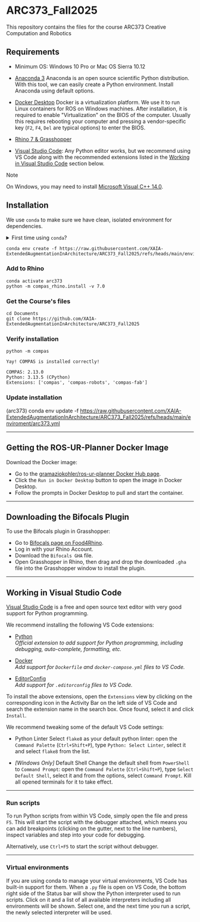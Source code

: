 # ARC373_Fall2025
This repository contains the files for the course ARC373 Creative Computation and Robotics 

## Requirements

- Minimum OS: Windows 10 Pro or Mac OS Sierra 10.12
- [Anaconda 3](https://www.anaconda.com/distribution/) Anaconda is an open source scientific Python distribution. With this tool, we can easily create a Python environment. Install Anaconda using default options.
- [Docker Desktop](https://www.docker.com/products/docker-desktop) Docker is a virtualization platform. We use it to run Linux containers for ROS on Windows machines. 
After installation, it is required to enable "Virtualization" on the BIOS of the computer. Usually this requires rebooting your computer and pressing a vendor-specific key (`F2`, `F4`, `Del` are typical options) to enter the BIOS.

- [Rhino 7 & Grasshopper](https://www.rhino3d.com/download)
- [Visual Studio Code](https://code.visualstudio.com/): Any Python editor works, but we recommend using VS Code along with the recommended extensions listed in the [Working in Visual Studio Code](#working-in-visual-studio-code) section below.


> [!NOTE]  
> On Windows, you may need to install [Microsoft Visual C++ 14.0](https://www.scivision.dev/python-windows-visual-c-14-required/).


## Installation

We use `conda` to make sure we have clean, isolated environment for dependencies.

<details><summary>First time using <code>conda</code>?</summary>
<p>

Make sure you run this at least once:

    conda config --add channels conda-forge

</p>
</details>

    conda env create -f https://raw.githubusercontent.com/XAIA-ExtendedAugmentationInArchitecture/ARC373_Fall2025/refs/heads/main/enviroment/arc373.yml

### Add to Rhino

    conda activate arc373
    python -m compas_rhino.install -v 7.0 

### Get the Course's files

    cd Documents
    git clone https://github.com/XAIA-ExtendedAugmentationInArchitecture/ARC373_Fall2025

### Verify installation

    python -m compas

    Yay! COMPAS is installed correctly!

    COMPAS: 2.13.0
    Python: 3.13.5 (CPython)
    Extensions: ['compas', 'compas-robots', 'compas-fab']

### Update installation


(arc373) conda env update -f https://raw.githubusercontent.com/XAIA-ExtendedAugmentationInArchitecture/ARC373_Fall2025/refs/heads/main/enviroment/arc373.yml 


---

## Getting the ROS-UR-Planner Docker Image

Download the Docker image:

- Go to the [gramaziokohler/ros-ur-planner Docker Hub page](https://hub.docker.com/r/gramaziokohler/ros-ur-planner).
- Click the `Run in Docker Desktop` button to open the image in Docker Desktop.
- Follow the prompts in Docker Desktop to pull and start the container.

---

## Downloading the Bifocals Plugin

To use the Bifocals plugin in Grasshopper:

- Go to [Bifocals page on Food4Rhino](https://www.food4rhino.com/en/app/bifocals).
- Log in with your Rhino Account.
- Download the `Bifocals GHA` file.
- Open Grasshopper in Rhino, then drag and drop the downloaded `.gha` file into the Grasshopper window to install the plugin.

---

## Working in Visual Studio Code

[Visual Studio Code](https://code.visualstudio.com/) is a free and open source text editor with very good support for Python programming.

We recommend installing the following VS Code extensions:

- [Python](https://marketplace.visualstudio.com/items?itemName=ms-python.python)  
  *Official extension to add support for Python programming, including debugging, auto-complete, formatting, etc.*

- [Docker](https://marketplace.visualstudio.com/items?itemName=ms-azuretools.vscode-docker)  
  *Add support for `Dockerfile` and `docker-compose.yml` files to VS Code.*

- [EditorConfig](https://marketplace.visualstudio.com/items?itemName=EditorConfig.EditorConfig)  
  *Add support for `.editorconfig` files to VS Code.*


To install the above extensions, open the `Extensions` view by clicking on the corresponding icon in the Activity Bar on the left side of VS Code and search the extension name in the search box. Once found, select it and click `Install`.

We recommend tweaking some of the default VS Code settings:

- Python Linter
Select `flake8` as your default python linter: open the `Command Palette` (`Ctrl+Shift+P`), type `Python: Select Linter`, select it and select `flake8` from the list.

- *[Windows Only]* Default Shell
Change the default shell from `PowerShell` to `Command Prompt`: open the `Command Palette` (`Ctrl+Shift+P`), type `Select Default Shell`, select it and from the options, select `Command Prompt`. Kill all opened terminals for it to take effect.

---

### Run scripts
To run Python scripts from within VS Code, simply open the file and press `F5`. This will start the script with the debugger attached, which means you can add breakpoints (clicking on the gutter, next to the line numbers), inspect variables and step into your code for debugging.

Alternatively, use `Ctrl+F5` to start the script without debugger.

---

### Virtual environments
If you are using conda to manage your virtual environments, VS Code has built-in support for them. When a `.py` file is open on VS Code, the bottom right side of the Status bar will show the Python interpreter used to run scripts. Click on it and a list of all available interpreters including all environments will be shown. Select one, and the next time you run a script, the newly selected interpreter will be used.

